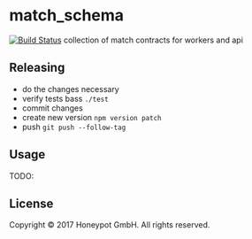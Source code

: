 # match_schema

[![Build Status](https://travis-ci.org/honeypotio/match_schema.svg?branch=master)](https://travis-ci.org/honeypotio/match_schema)
 collection of match contracts for workers and api

## Releasing

* do the changes necessary
* verify tests bass `./test`
* commit changes
* create new version `npm version patch`
* push `git push --follow-tag`

## Usage

TODO:

## License

Copyright © 2017 Honeypot GmbH. All rights reserved.
